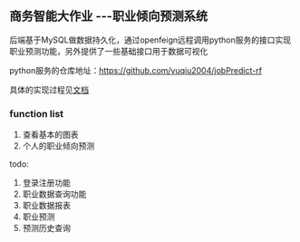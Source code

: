 ## 商务智能大作业 ---职业倾向预测系统

后端基于MySQL做数据持久化，通过openfeign远程调用python服务的接口实现职业预测功能，另外提供了一些基础接口用于数据可视化

python服务的仓库地址：https://github.com/yuqiu2004/jobPredict-rf

具体的实现过程见[文档](./draft.md)

### function list
1. 查看基本的图表
2. 个人的职业倾向预测

todo:
1. 登录注册功能
2. 职业数据查询功能
3. 职业数据报表
4. 职业预测
5. 预测历史查询

